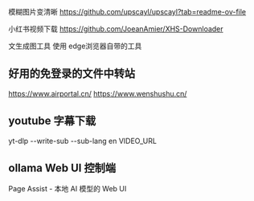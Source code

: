 模糊图片变清晰  https://github.com/upscayl/upscayl?tab=readme-ov-file


小红书视频下载 https://github.com/JoeanAmier/XHS-Downloader


文生成图工具  使用 edge浏览器自带的工具


## 好用的免登录的文件中转站
https://www.airportal.cn/
https://www.wenshushu.cn/

##  youtube 字幕下载

yt-dlp --write-sub --sub-lang en VIDEO_URL

## ollama Web UI 控制端

Page Assist - 本地 AI 模型的 Web UI

